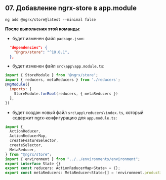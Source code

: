 ## 07. Добавление ngrx-store в app.module

`ng add @ngrx/store@latest --minimal false`

**После выполнения этой команды**:

- будет изменен файл `package.json`:
```json
  "dependencies": {
    "@ngrx/store": "^10.0.1",
  },
```

- будет изменен файл `src\app\app.module.ts`:
```js
import { StoreModule } from '@ngrx/store';
import { reducers, metaReducers } from './reducers';
@NgModule({
  imports: [
    StoreModule.forRoot(reducers, { metaReducers })
  ],
})
```

- будет создан новый файл `src\app\reducers\index.ts`, который содержит ngrx-конфигурацию для `app.module.ts`:
```js
import {
  ActionReducer,
  ActionReducerMap,
  createFeatureSelector,
  createSelector,
  MetaReducer,
} from "@ngrx/store";
import { environment } from "../../environments/environment";
export interface State {}
export const reducers: ActionReducerMap<State> = {};
export const metaReducers: MetaReducer<State>[] = !environment.production ? [] : [];
```
